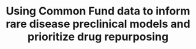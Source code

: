 ---
affilliation: UNIVERSITY OF ALABAMA AT BIRMINGHAM
description: "For the 30 million Americans living with a rare disease, 95 percent\
  \ of those diseases do not currently have an identified therapeutic option. Advances\
  \ in genetics and omics technologies coupled with increased availability of health\
  \ data present an opportunity to make precise personalized patient care broadly\
  \ a clinical reality. However, the lack of rare disease clinical samples and suitable\
  \ preclinical models for research and development often makes it difficult to even\
  \ nominate, let alone test, therapeutic options for these patients. To aid rare\
  \ disease research, our long term goal is to develop and apply approaches leveraging\
  \ multi-omics data to nominate and prioritize drug targets and repurposing candidates.\
  \ In this project, our main objective is to conduct a feasibility study based on\
  \ analyses across NIH Common Fund and other publicly available data, developing\
  \ research methods to support data integration. In Aim 1, we will pursue bioinformatics\
  \ analysis to identify and improve optimal preclinical rare disease models by piloting\
  \ approaches for identifying the best cell line as an avatar for a given patient\
  \ (Aim 1a) and for analyzing patient induced pluripotent stem cell (iPSC) profiles\
  \ in the context of the most clinically relevant tissue types (Aim 1b). In Aim 2,\
  \ we will determine and test prioritized drug repurposing candidates for rare diseases\
  \ by implementing transfer learning to project data on to cell line-by-perturbation\
  \ data and identifying drug candidates that might rescue cell physiology deficits\
  \ (Aim 2a). We will test top drug repurposing candidates for each phenotype in either\
  \ patient-derived iPSC cell lines or xenograft mouse models and generate and analyze\
  \ RNA-seq profiles pre- and post-treatment for future use in refining computational\
  \ models (Aim 2b). We focus here on two rare diseases which both desperately need\
  \ improved therapeutic options: Friedreich\u2019s ataxia (FRDA) and rare brain tumors\
  \ including glioblastoma multiforme (GBM). We will use NIH Common Fund data sets\
  \ specified in this Funding Opportunity Announcement (GTEx, Kids First, LINCS, and\
  \ PHAROS), other NIH-supported data sets (TCGA and CCLE/DepMap), and RNA-seq data\
  \ generated in our lab at UAB. Because we are advancing this methodology in two\
  \ disease systems simultaneously, we will demonstrate broad utility of these approaches\
  \ and ensure a high chance of success in the one year timeframe. These approaches\
  \ will be the basis of a conceptual framework for subsequent R01-level funding regarding\
  \ genome-guided precision medicine approaches and computational methods development,\
  \ as well as generating hypothesis for future collaborative GBM and FRDA research\
  \ projects. The interdisciplinary approaches described here are crucial for advancing\
  \ bench-to-bedside rare disease studies both at UAB, a leader in rare disease diagnosis,\
  \ as well as in the broader scientific community. Upon successful completion of\
  \ this proposal, we expect our contribution to be advancements to both preclinical\
  \ modeling of, and prioritizing drug repurposing candidates for rare diseases as\
  \ well as demonstrate how Common Fund data can be used to accelerate rare disease\
  \ research."
end_date: '2022-08-31T12:00:00-04:00'
grant_num: R03OD030604
pi: LASSEIGNE, BRITTANY NICOLE
title: Using Common Fund data to inform rare disease preclinical models and prioritize
  drug repurposing
---